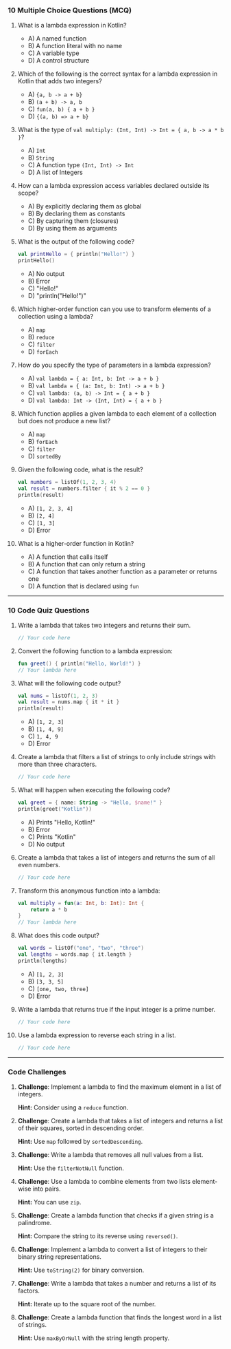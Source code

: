 ### 10 Multiple Choice Questions (MCQ)

1. What is a lambda expression in Kotlin?
   - A) A named function
   - B) A function literal with no name
   - C) A variable type
   - D) A control structure
   
2. Which of the following is the correct syntax for a lambda expression in Kotlin that adds two integers?
   - A) `{a, b -> a + b}`
   - B) `(a + b) -> a, b`
   - C) `fun(a, b) { a + b }`
   - D) `{(a, b) => a + b}`
   
3. What is the type of `val multiply: (Int, Int) -> Int = { a, b -> a * b }`?
   - A) `Int`
   - B) `String`
   - C) A function type `(Int, Int) -> Int`
   - D) A list of Integers
   
4. How can a lambda expression access variables declared outside its scope?
   - A) By explicitly declaring them as global
   - B) By declaring them as constants
   - C) By capturing them (closures)
   - D) By using them as arguments
   
5. What is the output of the following code?
   ```kotlin
   val printHello = { println("Hello!") }
   printHello()
   ```
   - A) No output
   - B) Error
   - C) "Hello!"
   - D) "println(\"Hello!\")"
   
6. Which higher-order function can you use to transform elements of a collection using a lambda?
   - A) `map`
   - B) `reduce`
   - C) `filter`
   - D) `forEach`
   
7. How do you specify the type of parameters in a lambda expression?
   - A) `val lambda = { a: Int, b: Int -> a + b }`
   - B) `val lambda = { (a: Int, b: Int) -> a + b }`
   - C) `val lambda: (a, b) -> Int = { a + b }`
   - D) `val lambda: Int -> (Int, Int) = { a + b }`
   
8. Which function applies a given lambda to each element of a collection but does not produce a new list?
   - A) `map`
   - B) `forEach`
   - C) `filter`
   - D) `sortedBy`
   
9. Given the following code, what is the result?
   ```kotlin
   val numbers = listOf(1, 2, 3, 4)
   val result = numbers.filter { it % 2 == 0 }
   println(result)
   ```
   - A) `[1, 2, 3, 4]`
   - B) `[2, 4]`
   - C) `[1, 3]`
   - D) Error
   
10. What is a higher-order function in Kotlin?
    - A) A function that calls itself
    - B) A function that can only return a string
    - C) A function that takes another function as a parameter or returns one
    - D) A function that is declared using `fun`
    
---

### 10 Code Quiz Questions

1. Write a lambda that takes two integers and returns their sum.
   ```kotlin
   // Your code here
   ```

2. Convert the following function to a lambda expression:
   ```kotlin
   fun greet() { println("Hello, World!") }
   // Your lambda here
   ```

3. What will the following code output?
   ```kotlin
   val nums = listOf(1, 2, 3)
   val result = nums.map { it * it }
   println(result)
   ```
   - A) `[1, 2, 3]`
   - B) `[1, 4, 9]`
   - C) `1, 4, 9`
   - D) Error

4. Create a lambda that filters a list of strings to only include strings with more than three characters.
   ```kotlin
   // Your code here
   ```

5. What will happen when executing the following code?
   ```kotlin
   val greet = { name: String -> "Hello, $name!" }
   println(greet("Kotlin"))
   ```
   - A) Prints "Hello, Kotlin!"
   - B) Error
   - C) Prints "Kotlin"
   - D) No output

6. Create a lambda that takes a list of integers and returns the sum of all even numbers.
   ```kotlin
   // Your code here
   ```

7. Transform this anonymous function into a lambda:
   ```kotlin
   val multiply = fun(a: Int, b: Int): Int {
       return a * b
   }
   // Your lambda here
   ```

8. What does this code output?
   ```kotlin
   val words = listOf("one", "two", "three")
   val lengths = words.map { it.length }
   println(lengths)
   ```
   - A) `[1, 2, 3]`
   - B) `[3, 3, 5]`
   - C) `[one, two, three]`
   - D) Error

9. Write a lambda that returns true if the input integer is a prime number.
   ```kotlin
   // Your code here
   ```

10. Use a lambda expression to reverse each string in a list.
    ```kotlin
    // Your code here
    ```

---

### Code Challenges

1. **Challenge**: Implement a lambda to find the maximum element in a list of integers.
   
   **Hint:** Consider using a `reduce` function.

2. **Challenge**: Create a lambda that takes a list of integers and returns a list of their squares, sorted in descending order.
   
   **Hint:** Use `map` followed by `sortedDescending`.

3. **Challenge**: Write a lambda that removes all null values from a list.
   
   **Hint:** Use the `filterNotNull` function.

4. **Challenge**: Use a lambda to combine elements from two lists element-wise into pairs.
   
   **Hint:** You can use `zip`.

5. **Challenge**: Create a lambda function that checks if a given string is a palindrome.
   
   **Hint:** Compare the string to its reverse using `reversed()`.

6. **Challenge**: Implement a lambda to convert a list of integers to their binary string representations.
   
   **Hint:** Use `toString(2)` for binary conversion.

7. **Challenge**: Write a lambda that takes a number and returns a list of its factors.
   
   **Hint:** Iterate up to the square root of the number.

8. **Challenge**: Create a lambda function that finds the longest word in a list of strings.
    
   **Hint:** Use `maxByOrNull` with the string length property.
